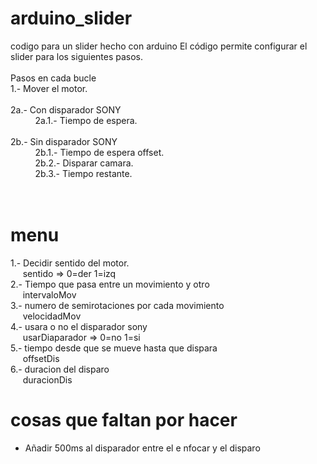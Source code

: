 # arduino_slider
codigo para un slider hecho con arduino
El código permite configurar el slider para los siguientes pasos.<br>
<br>
Pasos en cada bucle<br>
1.-  Mover el motor.<br><br>
2a.- Con disparador SONY<br>
&nbsp;&nbsp;&nbsp;&nbsp; &nbsp;&nbsp;&nbsp;&nbsp; 2a.1.- Tiempo de espera.<br><br>
2b.- Sin disparador SONY<br>
&nbsp;&nbsp;&nbsp;&nbsp; &nbsp;&nbsp;&nbsp;&nbsp; 2b.1.- Tiempo de espera offset.<br>
&nbsp;&nbsp;&nbsp;&nbsp; &nbsp;&nbsp;&nbsp;&nbsp; 2b.2.- Disparar camara.<br>
&nbsp;&nbsp;&nbsp;&nbsp; &nbsp;&nbsp;&nbsp;&nbsp; 2b.3.- Tiempo restante.<br>
<br>
<br>
# menu
1.- Decidir sentido del motor.<br>
&nbsp;&nbsp;&nbsp;&nbsp; sentido => 0=der 1=izq<br>
2.- Tiempo que pasa entre un movimiento y otro<br>
&nbsp;&nbsp;&nbsp;&nbsp; intervaloMov<br>
3.- numero de semirotaciones por cada movimiento<br>
&nbsp;&nbsp;&nbsp;&nbsp; velocidadMov<br>
4.- usara o no el disparador sony<br>
&nbsp;&nbsp;&nbsp;&nbsp; usarDiaparador => 0=no 1=si<br>
5.- tiempo desde que se mueve hasta que dispara<br>
&nbsp;&nbsp;&nbsp;&nbsp; offsetDis<br>
6.- duracion del disparo<br>
&nbsp;&nbsp;&nbsp;&nbsp; duracionDis<br>

# cosas que faltan por hacer
- Añadir 500ms al disparador entre el e nfocar y el disparo<br>
